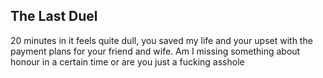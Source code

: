 ## The Last Duel
20 minutes in it feels quite dull, you saved my life and your upset with the payment plans for your friend and wife. Am I missing something about honour in a certain time or are you just a fucking asshole